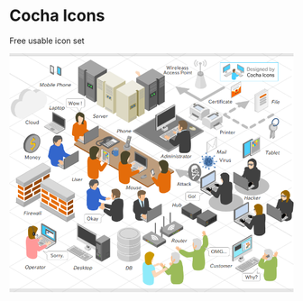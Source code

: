 # Cocha Icons

Free usable icon set

![sample](https://github.com/k-tamura/cocha-icons/blob/master/sample.png)
